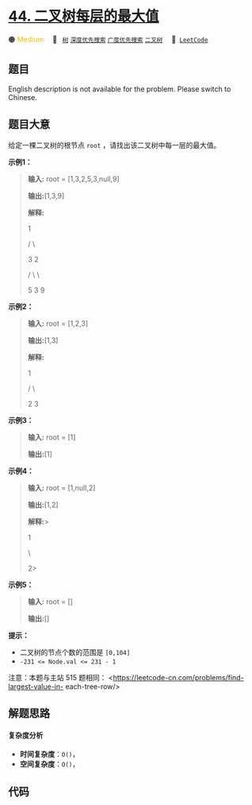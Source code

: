 # [44. 二叉树每层的最大值](https://leetcode.cn/problems/hPov7L)

🟠 <font color=#ffb800>Medium</font>&emsp; 🔖&ensp; [`树`](/tag/tree.md) [`深度优先搜索`](/tag/depth-first-search.md) [`广度优先搜索`](/tag/breadth-first-search.md) [`二叉树`](/tag/binary-tree.md)&emsp; 🔗&ensp;[`LeetCode`](https://leetcode.cn/problems/hPov7L)

## 题目

English description is not available for the problem. Please switch to
Chinese.


## 题目大意

给定一棵二叉树的根节点 `root` ，请找出该二叉树中每一层的最大值。



**示例1：**

> 
> 
> 
> 
> 
> **输入:** root = [1,3,2,5,3,null,9]
> 
> **输出:**[1,3,9]
> 
> **解释:**
> 
> > 
> > 
>   1
> 
> > 
> > 
>  / \
> 
> > 
> > 
> 3   2
> 
> > 
>    / \   \  
> 
> > 
>   5   3   9 
> 
> 

**示例2：**

> 
> 
> 
> 
> 
> **输入:** root = [1,2,3]
> 
> **输出:**[1,3]
> 
> **解释:**
> 
> > 
> > 
>   1
> 
> > 
> > 
>  / \
> 
> > 
> > 
> 2   3
> 
> 

**示例3：**

> 
> 
> 
> 
> 
> **输入:** root = [1]
> 
> **输出:**[1]
> 
> 

**示例4：**

> 
> 
> 
> 
> 
> **输入:** root = [1,null,2]
> 
> **输出:**[1,2]
> 
> **解释:**> 
>   
> 
> > 
> > 
>    1 
> 
> > 
> > 
> > 
> \
> 
> > 
> > 
> > 
>  2> 
>  
> 
> 

**示例5：**

> 
> 
> 
> 
> 
> **输入:** root = []
> 
> **输出:**[]
> 
> 



**提示：**

  * 二叉树的节点个数的范围是 `[0,104]`
  * `-231 <= Node.val <= 231 - 1`



注意：本题与主站 515 题相同： <https://leetcode-cn.com/problems/find-largest-value-in-
each-tree-row/>


## 解题思路

#### 复杂度分析

- **时间复杂度**：`O()`，
- **空间复杂度**：`O()`，

## 代码

```javascript

```